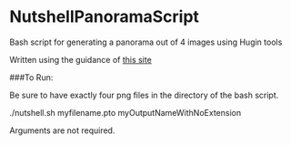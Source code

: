 # NutshellPanoramaScript

Bash script for generating a panorama out of 4 images using Hugin tools

Written using the guidance of [this site](http://wiki.panotools.org/Panorama_scripting_in_a_nutshell)

###To Run:

Be sure to have exactly four png files in the directory of the bash script.

  ./nutshell.sh myfilename.pto myOutputNameWithNoExtension

Arguments are not required.
